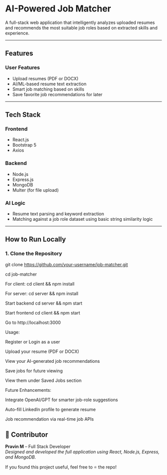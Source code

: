 #  AI-Powered Job Matcher

A full-stack web application that intelligently analyzes uploaded resumes and recommends the most suitable job roles based on extracted skills and experience.

---

##  Features

###  User Features
- Upload resumes (PDF or DOCX)
- AI/ML-based resume text extraction
- Smart job matching based on skills
- Save favorite job recommendations for later

---

##  Tech Stack

###  Frontend
- React.js
- Bootstrap 5
- Axios

###  Backend
- Node.js
- Express.js
- MongoDB
- Multer (for file upload)

###  AI Logic
- Resume text parsing and keyword extraction
- Matching against a job role dataset using basic string similarity logic

---

##  How to Run Locally

### 1. Clone the Repository
git clone https://github.com/your-username/job-matcher.git

cd job-matcher


For client:
cd client && npm install

For server:
cd server && npm install

Start backend
cd server && npm start

Start frontend
cd client && npm start

Go to http://localhost:3000


Usage:

Register or Login as a user

Upload your resume (PDF or DOCX)

View your AI-generated job recommendations

Save jobs for future viewing
  
View them under Saved Jobs section


Future Enhancements:

Integrate OpenAI/GPT for smarter job-role suggestions

Auto-fill LinkedIn profile to generate resume

Job recommendation via real-time job APIs


## 👤 Contributor

**Pravin M** – Full Stack Developer  
_Designed and developed the full application using React, Node.js, Express, and MongoDB._

If you found this project useful, feel free to ⭐ the repo!
